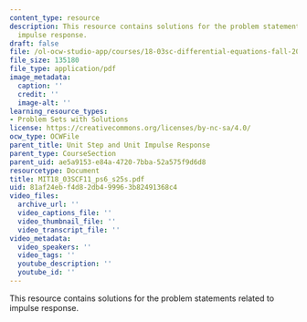 ```yaml
---
content_type: resource
description: This resource contains solutions for the problem statements related to
  impulse response.
draft: false
file: /ol-ocw-studio-app/courses/18-03sc-differential-equations-fall-2011/81af24ebf4d82db499963b82491368c4_MIT18_03SCF11_ps6_s25s.pdf
file_size: 135180
file_type: application/pdf
image_metadata:
  caption: ''
  credit: ''
  image-alt: ''
learning_resource_types:
- Problem Sets with Solutions
license: https://creativecommons.org/licenses/by-nc-sa/4.0/
ocw_type: OCWFile
parent_title: Unit Step and Unit Impulse Response
parent_type: CourseSection
parent_uid: ae5a9153-e84a-4720-7bba-52a575f9d6d8
resourcetype: Document
title: MIT18_03SCF11_ps6_s25s.pdf
uid: 81af24eb-f4d8-2db4-9996-3b82491368c4
video_files:
  archive_url: ''
  video_captions_file: ''
  video_thumbnail_file: ''
  video_transcript_file: ''
video_metadata:
  video_speakers: ''
  video_tags: ''
  youtube_description: ''
  youtube_id: ''
---
```

This resource contains solutions for the problem statements related to impulse response.